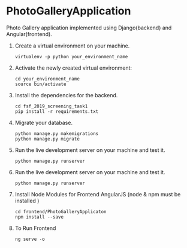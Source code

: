 # PhotoGalleryApplication
Photo Gallery application implemented using Django(backend) and Angular(frontend). 

1. Create a virtual environment on your machine. 
    ```
    virtualenv -p python your_environment_name
    ```
    
2. Activate the newly created virtual environment:
    ```
    cd your_environment_name
    source bin/activate
    ```
   
3. Install the dependencies for the backend.
    ```
    cd fsf_2019_screening_task1
    pip install -r requirements.txt
    ```
5. Migrate your database.
    ```
    python manage.py makemigrations
    python manage.py migrate 
    ``` 

6. Run the live development server on your machine and test it.
    ```
    python manage.py runserver
    ```
   
7. Run the live development server on your machine and test it.
    ```
    python manage.py runserver
    ```
8. Install Node Modules for Frontend AngularJS (node & npm must be installed )
   ```
   cd frontend/PhotoGalleryApplicaton
   npm install --save   
   ```

9. To Run Frontend 
    ```
   ng serve -o
   ```   